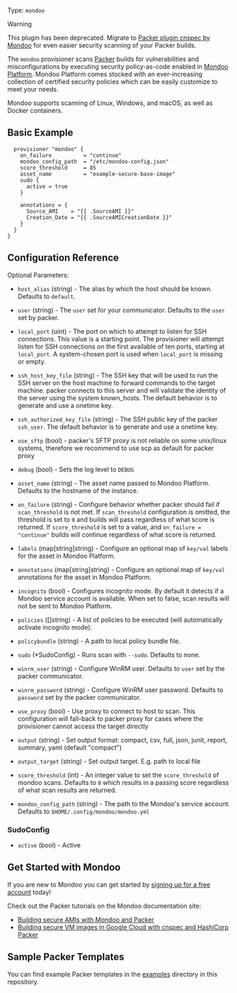 Type: `mondoo`

> [!WARNING]
> This plugin has been deprecated. Migrate to [Packer plugin cnspec by Mondoo](https://developer.hashicorp.com/packer/plugins/provisioner/mondoo/cnspec) for even easier security scanning of your Packer builds.

The `mondoo` provisioner scans [Packer](https://www.packer.io) builds for vulnerabilities and misconfigurations by executing security
policy-as-code enabled in [Mondoo Platform](https://console.mondoo.com). Mondoo Platform comes stocked with an ever-increasing collection of
certified security policies which can be easily customize to meet your needs.

Mondoo supports scanning of Linux, Windows, and macOS, as well as Docker containers.

## Basic Example
```hcl
  provisioner "mondoo" {
    on_failure          = "continue"
    mondoo_config_path  = "/etc/mondoo-config.json"
    score_threshold     = 85
    asset_name          = "example-secure-base-image"
    sudo {
      active = true
    }

    annotations = {
      Source_AMI    = "{{ .SourceAMI }}"
      Creation_Date = "{{ .SourceAMICreationDate }}"
    }
  }
}
```

## Configuration Reference

Optional Parameters:
<!-- Code generated from the comments of the Config struct in provisioner/provisioner.go; DO NOT EDIT MANUALLY -->

- `host_alias` (string) - The alias by which the host should be known.
  Defaults to `default`.

- `user` (string) - The `user` set for your communicator. Defaults to the `user` set
  by packer.

- `local_port` (uint) - The port on which to attempt to listen for SSH
   connections. This value is a starting point. The provisioner will attempt
   listen for SSH connections on the first available of ten ports, starting at
   `local_port`. A system-chosen port is used when `local_port` is missing or
   empty.

- `ssh_host_key_file` (string) - The SSH key that will be used to run the SSH
   server on the host machine to forward commands to the target machine.
   packer connects to this server and will validate the identity of the
   server using the system known_hosts. The default behavior is to generate
   and use a onetime key.

- `ssh_authorized_key_file` (string) - The SSH public key of the packer `ssh_user`.
  The default behavior is to generate and use a onetime key.

- `use_sftp` (bool) - packer's SFTP proxy is not reliable on some unix/linux systems,
  therefore we recommend to use scp as default for packer proxy

- `debug` (bool) - Sets the log level to `DEBUG`

- `asset_name` (string) - The asset name passed to Mondoo Platform. Defaults to the hostname
  of the instance.

- `on_failure` (string) - Configure behavior whether packer should fail if `scan_threshold` is
  not met. If `scan_threshold` configuration is omitted, the threshold
  is set to `0` and builds will pass regardless of what score is
  returned.
  If `score_threshold` is set to a value, and `on_failure = "continue"`
  builds will continue regardless of what score is returned.

- `labels` (map[string]string) - Configure an optional map of `key/val` labels for the asset in
  Mondoo Platform.

- `annotations` (map[string]string) - Configure an optional map of `key/val` annotations for the asset in
  Mondoo Platform.

- `incognito` (bool) - Configures incognito mode. By default it detects if a Mondoo service account
  is available. When set to false, scan results will not be sent to
  Mondoo Platform.

- `policies` ([]string) - A list of policies to be executed (will automatically activate incognito mode).

- `policybundle` (string) - A path to local policy bundle file.

- `sudo` (\*SudoConfig) - Runs scan with `--sudo`. Defaults to none.

- `winrm_user` (string) - Configure WinRM user. Defaults to `user` set by the packer communicator.

- `winrm_password` (string) - Configure WinRM user password. Defaults to `password` set by the packer
  communicator.

- `use_proxy` (bool) - Use proxy to connect to host to scan. This configuration will fall-back to
  packer proxy for cases where the provisioner cannot access the target directly

- `output` (string) - Set output format: compact, csv, full, json, junit, report, summary, yaml
  (default "compact")

- `output_target` (string) - Set output target. E.g. path to local file

- `score_threshold` (int) - An integer value to set the `score_threshold` of mondoo scans. Defaults to
  `0` which results in a passing score regardless of what scan results are
  returned.

- `mondoo_config_path` (string) - The path to the Mondoo's service account. Defaults to
  `$HOME/.config/mondoo/mondoo.yml`

<!-- End of code generated from the comments of the Config struct in provisioner/provisioner.go; -->


### SudoConfig
<!-- Code generated from the comments of the SudoConfig struct in provisioner/provisioner.go; DO NOT EDIT MANUALLY -->

- `active` (bool) - Active

<!-- End of code generated from the comments of the SudoConfig struct in provisioner/provisioner.go; -->


## Get Started with Mondoo

If you are new to Mondoo you can get started by [signing up for a free account](https://mondoo.com/docs/tutorials/mondoo/account-setup/) today!

Check out the Packer tutorials on the Mondoo documentation site:

- [Building secure AMIs with Mondoo and Packer](https://mondoo.com/docs/cnspec/cnspec-aws/cnspec-aws-packer/) 
- [Building secure VM images in Google Cloud with cnspec and HashiCorp Packer](https://mondoo.com/docs/cnspec/cnspec-gcp/cnspec-gcp-packer/) 

## Sample Packer Templates

You can find example Packer templates in the [examples](https://github.com/mondoohq/packer-plugin-cnspec/tree/main/examples) directory in this repository.
